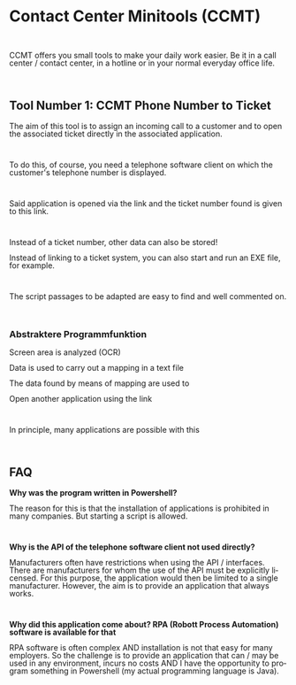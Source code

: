 <!DOCTYPE HTML PUBLIC "-//W3C//DTD HTML 4.0 Transitional//EN">
<html>

<body lang="de-DE" dir="ltr"><h1 class="western">Contact Center
Minitools (CCMT)</h1>
<p style="line-height: 100%; margin-bottom: 0cm"><br/>

</p>
<p style="line-height: 100%; margin-bottom: 0cm">CCMT offers you
small tools to make your daily work easier. Be it in a call center /
contact center, in a hotline or in your normal everyday office life.</p>
<p style="line-height: 100%; margin-bottom: 0cm"><br/>

</p>
<h2 class="western">Tool Number 1: CCMT Phone Number to Ticket</h2>
<p style="line-height: 100%; margin-bottom: 0cm">The aim of this tool
is to assign an incoming call to a customer and to open the
associated ticket directly in the associated application.</p>
<p style="line-height: 100%; margin-bottom: 0cm"><br/>

</p>
<p style="line-height: 100%; margin-bottom: 0cm">To do this, of
course, you need a telephone software client on which the customer's
telephone number is displayed.</p>
<p style="line-height: 100%; margin-bottom: 0cm"><br/>

</p>
<p style="line-height: 100%; margin-bottom: 0cm">Said application is
opened via the link and the ticket number found is given to this
link.</p>
<p style="line-height: 100%; margin-bottom: 0cm"><br/>

</p>
<p style="line-height: 100%; margin-bottom: 0cm">Instead of a ticket
number, other data can also be stored!</p>
<p style="line-height: 100%; margin-bottom: 0cm">Instead of linking
to a ticket system, you can also start and run an EXE file, for
example.</p>
<p style="line-height: 100%; margin-bottom: 0cm"><br/>

</p>
<p style="line-height: 100%; margin-bottom: 0cm">The script passages
to be adapted are easy to find and well commented on.</p>
<p style="line-height: 100%; margin-bottom: 0cm"><br/>

</p>
<h3 class="western">Abstraktere Programmfunktion</h3>
<p style="line-height: 100%; margin-bottom: 0cm">Screen area is
analyzed (OCR)</p>
<p style="line-height: 100%; margin-bottom: 0cm">Data is used to
carry out a mapping in a text file</p>
<p style="line-height: 100%; margin-bottom: 0cm">The data found by
means of mapping are used to</p>
<p style="line-height: 100%; margin-bottom: 0cm">Open another
application using the link</p>
<p style="line-height: 100%; margin-bottom: 0cm"><br/>

</p>
<p style="line-height: 100%; margin-bottom: 0cm">In principle, many
applications are possible with this</p>
<p style="line-height: 100%; margin-bottom: 0cm"><br/>

</p>
<h2 class="western">FAQ</h2>
<p style="line-height: 100%; margin-bottom: 0cm"><b>Why was the
program written in Powershell?</b></p>
<p style="line-height: 100%; margin-bottom: 0cm">The reason for this
is that the installation of applications is prohibited in many
companies. But starting a script is allowed.</p>
<p style="line-height: 100%; margin-bottom: 0cm"><br/>

</p>
<p style="line-height: 100%; margin-bottom: 0cm"><b>Why is the API of
the telephone software client not used directly?</b></p>
<p style="line-height: 100%; margin-bottom: 0cm">Manufacturers often
have restrictions when using the API / interfaces. There are
manufacturers for whom the use of the API must be explicitly
licensed. For this purpose, the application would then be limited to
a single manufacturer. However, the aim is to provide an application
that always works.</p>
<p style="line-height: 100%; margin-bottom: 0cm"><br/>

</p>
<p style="line-height: 100%; margin-bottom: 0cm"><b>Why did this
application come about? RPA (Robott Process Automation) software is
available for that</b></p>
<p style="line-height: 100%; margin-bottom: 0cm">RPA software is
often complex AND installation is not that easy for many employers.
So the challenge is to provide an application that can / may be used
in any environment, incurs no costs AND I have the opportunity to
program something in Powershell (my actual programming language is
Java).</p>
</body>
</html>